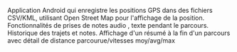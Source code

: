 Application Android qui enregistre les positions GPS dans des fichiers CSV/KML, utilisant Open Street Map pour l'affichage de la position. Fonctionnalités de prises de notes audio , texte pendant le parcours. Historique des trajets et notes. Affichage d'un résumé à la fin d'un parcours avec détail de distance parcourue/vitesses moy/avg/max
